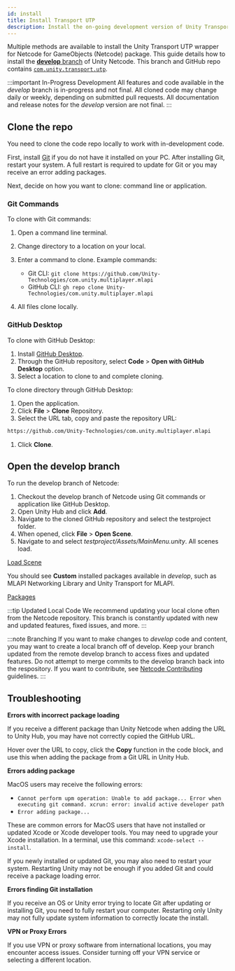 ```yaml
---
id: install
title: Install Transport UTP
description: Install the on-going development version of Unity Transport UTP wrapper for Netcode for GameObjects from a cloned respository. 
---
```


Multiple methods are available to install the Unity Transport UTP wrapper for Netcode for GameObjects (Netcode) package. This guide details how to install the [**develop** branch](https://github.com/Unity-Technologies/com.unity.multiplayer.mlapi/tree/develop) of Unity Netcode. This branch and GitHub repo contains [`com.unity.transport.utp`](https://github.com/Unity-Technologies/com.unity.multiplayer.mlapi/tree/develop/com.unity.multiplayer.transport.utp).

:::important In-Progress Development
All features and code available in the *develop* branch is in-progress and not final. All cloned code may change daily or weekly, depending on submitted pull requests. All documentation and release notes for the *develop* version are not final.
:::

## Clone the repo

You need to clone the code repo locally to work with in-development code.

First, install [Git](https://git-scm.com/) if you do not have it installed on your PC. After installing Git, restart your system. A full restart is required to update for Git or you may receive an error adding packages.

Next, decide on how you want to clone: command line or application.

### Git Commands
To clone with Git commands:

1. Open a command line terminal.
1. Change directory to a location on your local.
1. Enter a command to clone. Example commands:
  
    * Git CLI: `git clone https://github.com/Unity-Technologies/com.unity.multiplayer.mlapi`
    * GitHub CLI: `gh repo clone Unity-Technologies/com.unity.multiplayer.mlapi`

1. All files clone locally.

### GitHub Desktop

To clone with GitHub Desktop:

1. Install [GitHub Desktop](https://desktop.github.com/).
1. Through the GitHub repository, select **Code** > **Open with GitHub Desktop** option.
1. Select a location to clone to and complete cloning.

To clone directory through GitHub Desktop:

1. Open the application. 
1. Click **File** > **Clone** Repository.
1. Select the URL tab, copy and paste the repository URL:

  ```html
  https://github.com/Unity-Technologies/com.unity.multiplayer.mlapi
  ```
1. Click **Clone**.

## Open the develop branch

To run the develop branch of Netcode:

1. Checkout the develop branch of Netcode using Git commands or application like GitHub Desktop.
1. Open Unity Hub and click **Add**.
1. Navigate to the cloned GitHub repository and select the testproject folder.
1. When opened, click **File** > **Open Scene**.
1. Navigate to and select *testproject/Assets/MainMenu.unity*. All scenes load.

  [Load Scene](/img/install/develop-scene.png)

  You should see **Custom** installed packages available in *develop*, such as MLAPI Networking Library and Unity Transport for MLAPI.

  [Packages](/img/install/develop-packages.png)

:::tip Updated Local Code
We recommend updating your local clone often from the Netcode repository. This branch is constantly updated with new and updated features, fixed issues, and more.
:::

:::note Branching
If you want to make changes to *develop* code and content, you may want to create a local branch off of develop. Keep your branch updated from the remote develop branch to access fixes and updated features. Do not attempt to merge commits to the develop branch back into the respository. If you want to contribute, see [Netcode Contributing](https://github.com/Unity-Technologies/com.unity.multiplayer.mlapi/blob/master/CONTRIBUTING.md) guidelines.
:::

## Troubleshooting

**Errors with incorrect package loading**

If you receive a different package than Unity Netcode when adding the URL to Unity Hub, you may have not correctly copied the GitHub URL. 

Hover over the URL to copy, click the **Copy** function in the code block, and use this when adding the package from a Git URL in Unity Hub.

**Errors adding package**

MacOS users may receive the following errors:

* `Cannot perform upm operation: Unable to add package... Error when executing git command. xcrun: error: invalid active developer path`
* `Error adding package...`

These are common errors for MacOS users that have not installed or updated Xcode or Xcode developer tools. You may need to upgrade your Xcode installation. In a terminal, use this command: `xcode-select --install`.

If you newly installed or updated Git, you may also need to restart your system. Restarting Unity may not be enough if you added Git and could receive a package loading error.

**Errors finding Git installation**

If you receive an OS or Unity error trying to locate Git after updating or installing Git, you need to fully restart your computer. Restarting only Unity may not fully update system information to correctly locate the install.

**VPN or Proxy Errors**

If you use VPN or proxy software from international locations, you may encounter access issues. Consider turning off your VPN service or selecting a different location.